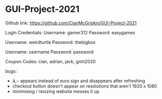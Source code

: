 # GUI-Project-2021
Github link: https://github.com/CianMcGriskin/GUI-Project-2021

Login Credentials:
Username: gamer312
Password: easygames

Username: weirdturtle
Password: thebigbox

Username: username
Password: password

Coupon Codes:
cian, adrian, jack, gmit2020

bugs:
- â‚¬ appears instead of euro sign and disappears after refreshing
- checkout button doesn't appear on resolutions that aren't 1920 x 1080
- minimising / resizing website messes it up
